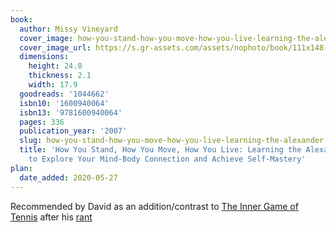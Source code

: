 ```yaml
---
book:
  author: Missy Vineyard
  cover_image: how-you-stand-how-you-move-how-you-live-learning-the-alexander-technique-to-explore-your-mind-body-connection-and-achieve-self-mastery.png
  cover_image_url: https://s.gr-assets.com/assets/nophoto/book/111x148-bcc042a9c91a29c1d680899eff700a03.png
  dimensions:
    height: 24.0
    thickness: 2.1
    width: 17.9
  goodreads: '1044662'
  isbn10: '1600940064'
  isbn13: '9781600940064'
  pages: 336
  publication_year: '2007'
  slug: how-you-stand-how-you-move-how-you-live-learning-the-alexander-technique-to-explore-your-mind-body-connection-and-achieve-self-mastery
  title: 'How You Stand, How You Move, How You Live: Learning the Alexander Technique
    to Explore Your Mind-Body Connection and Achieve Self-Mastery'
plan:
  date_added: 2020-05-27
---
```


Recommended by David as an addition/contrast to [The Inner Game of
Tennis](https://books.rixx.de/reviews/2020/the-inner-game-of-tennis-the-classic-guide-to-the-mental-side-of-peak-performance/)
after his [rant](https://notebook.drmaciver.com/posts/2020-05-27-07:21.html)
